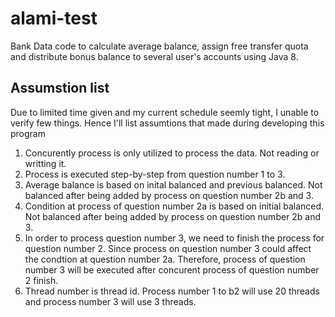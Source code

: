 # alami-test
Bank Data code to calculate average balance, assign free transfer quota and distribute bonus balance to several user's accounts using Java 8.

## Assumstion list
Due to limited time given and my current schedule seemly tight, I unable to verify few things. Hence I'll list assumtions that made during developing this program
1. Concurently process is only utilized to process the data. Not reading or writting it.
2. Process is executed step-by-step from question number 1 to 3.
3. Average balance is based on inital balanced and previous balanced. Not balanced after being added by process on question number 2b and 3.
3. Condition at process of question number 2a is based on initial balanced. Not balanced after being added by process on question number 2b and 3.
4. In order to process question number 3, we need to finish the process for question number 2. Since process on question number 3 could affect the condtion at question number 2a. Therefore, process of question number 3 will be executed after concurent process of question number 2 finish.
5. Thread number is thread id. Process number 1 to b2 will use 20 threads and process number 3 will use 3 threads.
